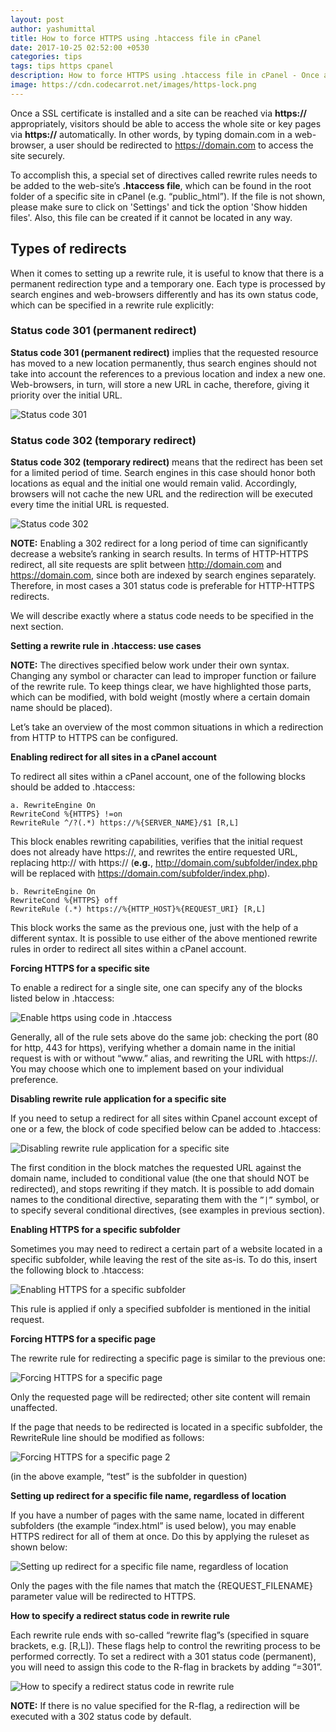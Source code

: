 ```yaml
---
layout: post
author: yashumittal
title: How to force HTTPS using .htaccess file in cPanel
date: 2017-10-25 02:52:00 +0530
categories: tips
tags: tips https cpanel
description: How to force HTTPS using .htaccess file in cPanel - Once a SSL certificate is installed and a site can be reached via https
image: https://cdn.codecarrot.net/images/https-lock.png
---
```


Once a SSL certificate is installed and a site can be reached via **https://** appropriately, visitors should be able to access the whole site or key pages via **https://** automatically. In other words, by typing domain.com in a web-browser, a user should be redirected to https://domain.com to access the site securely.

To accomplish this, a special set of directives called rewrite rules needs to be added to the web-site’s **.htaccess file**, which can be found in the root folder of a specific site in cPanel (e.g. “public_html”). If the file is not shown, please make sure to click on 'Settings' and tick the option 'Show hidden files'. Also, this file can be created if it cannot be located in any way.

## Types of redirects

When it comes to setting up a rewrite rule, it is useful to know that there is a permanent redirection type and a temporary one. Each type is processed by search engines and web-browsers differently and has its own status code, which can be specified in a rewrite rule explicitly:

### Status code 301 (permanent redirect)

**Status code 301 (permanent redirect)** implies that the requested resource has moved to a new location permanently, thus search engines should not take into account the references to a previous location and index a new one. Web-browsers, in turn, will store a new URL in cache, therefore, giving it priority over the initial URL.

![Status code 301](https://cdn.codecarrot.net/images/force_https1.png)

### Status code 302 (temporary redirect)

**Status code 302 (temporary redirect)** means that the redirect has been set for a limited period of time. Search engines in this case should honor both locations as equal and the initial one would remain valid. Accordingly, browsers will not cache the new URL and the redirection will be executed every time the initial URL is requested.

![Status code 302](https://cdn.codecarrot.net/images/force_https2.png)

**NOTE:** Enabling a 302 redirect for a long period of time can significantly decrease a website’s ranking in search results. In terms of HTTP-HTTPS redirect, all site requests are split between http://domain.com and https://domain.com, since both are indexed by search engines separately. Therefore, in most cases a 301 status code is preferable for HTTP-HTTPS redirects.

We will describe exactly where a status code needs to be specified in the next section.

**Setting a rewrite rule in .htaccess: use cases**

**NOTE:** The directives specified below work under their own syntax. Changing any symbol or character can lead to improper function or failure of the rewrite rule. To keep things clear, we have highlighted those parts, which can be modified, with bold weight (mostly where a certain domain name should be placed).

Let’s take an overview of the most common situations in which a redirection from HTTP to HTTPS can be configured.

**Enabling redirect for all sites in a cPanel account**

To redirect all sites within a cPanel account, one of the following blocks should be added to .htaccess:

```
a. RewriteEngine On
RewriteCond %{HTTPS} !=on
RewriteRule ^/?(.*) https://%{SERVER_NAME}/$1 [R,L]
```

This block enables rewriting capabilities, verifies that the initial request does not already have https://, and rewrites the entire requested URL, replacing http:// with https:// (**e.g.**, http://domain.com/subfolder/index.php will be replaced with https://domain.com/subfolder/index.php).

```
b. RewriteEngine On
RewriteCond %{HTTPS} off
RewriteRule (.*) https://%{HTTP_HOST}%{REQUEST_URI} [R,L]
```

This block works the same as the previous one, just with the help of a different syntax. It is possible to use either of the above mentioned rewrite rules in order to redirect all sites within a cPanel account.

**Forcing HTTPS for a specific site**

To enable a redirect for a single site, one can specify any of the blocks listed below in .htaccess:

![Enable https using code in .htaccess](https://cdn.codecarrot.net/images/enable-https-using-code-in-htaccess.png)

Generally, all of the rule sets above do the same job: checking the port (80 for http, 443 for https), verifying whether a domain name in the initial request is with or without “www.” alias, and rewriting the URL with https://. You may choose which one to implement based on your individual preference.

**Disabling rewrite rule application for a specific site**

If you need to setup a redirect for all sites within Cpanel account except of one or a few, the block of code specified below can be added to .htaccess:

![Disabling rewrite rule application for a specific site](https://cdn.codecarrot.net/images/disabling-rewrite-rule-application-for-a-specific-site.png)

The first condition in the block matches the requested URL against the domain name, included to conditional value (the one that should NOT be redirected), and stops rewriting if they match. It is possible to add domain names to the conditional directive, separating them with the `”|”` symbol, or to specify several conditional directives, (see examples in previous section).

**Enabling HTTPS for a specific subfolder**

Sometimes you may need to redirect a certain part of a website located in a specific subfolder, while leaving the rest of the site as-is. To do this, insert the following block to .htaccess:

![Enabling HTTPS for a specific subfolder](https://cdn.codecarrot.net/images/enabling-https-for-a-specific-subfolder.png)

This rule is applied if only a specified subfolder is mentioned in the initial request.

**Forcing HTTPS for a specific page**

The rewrite rule for redirecting a specific page is similar to the previous one:

![Forcing HTTPS for a specific page](https://cdn.codecarrot.net/images/forcing-https-for-a-specific-page.png)

Only the requested page will be redirected; other site content will remain unaffected.

If the page that needs to be redirected is located in a specific subfolder, the RewriteRule line should be modified as follows:

![Forcing HTTPS for a specific page 2](https://cdn.codecarrot.net/images/forcing-https-for-a-specific-page2.png)

(in the above example, “test” is the subfolder in question)

**Setting up redirect for a specific file name, regardless of location**

If you have a number of pages with the same name, located in different subfolders (the example “index.html” is used below), you may enable HTTPS redirect for all of them at once. Do this by applying the ruleset as shown below:

![Setting up redirect for a specific file name, regardless of location](https://cdn.codecarrot.net/images/setting-up-redirect-for-a-specific-file-name-regardless-of-location.png)

Only the pages with the file names that match the {REQUEST_FILENAME} parameter value will be redirected to HTTPS.

**How to specify a redirect status code in rewrite rule**

Each rewrite rule ends with so-called “rewrite flag”s (specified in square brackets, e.g. [R,L]). These flags help to control the rewriting process to be performed correctly. To set a redirect with a 301 status code (permanent), you will need to assign this code to the R-flag in brackets by adding “=301”.

![How to specify a redirect status code in rewrite rule](https://cdn.codecarrot.net/images/force_https3.png)

**NOTE:** If there is no value specified for the R-flag, a redirection will be executed with a 302 status code by default.
